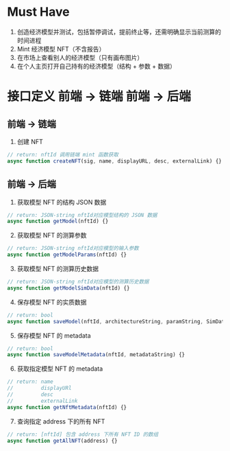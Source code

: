 # Must Have
1. 创造经济模型并测试，包括暂停调试，提前终止等，还需明确显示当前测算的时间进程
2. Mint 经济模型 NFT（不含报告）
3. 在市场上查看别人的经济模型（只有画布图片）
4. 在个人主页打开自己持有的经济模型（结构 + 参数 + 数据）

# 接口定义 前端 -> 链端 前端 -> 后端

## 前端 -> 链端
1. 创建 NFT 
```js
// return: nftId 调用链端 mint 函数获取
async function createNFT(sig, name, displayURL, desc, externalLink) {}
```
<!-- 2. 查询指定 NFT 详情
```js
// return: name
//         displayURl
//         desc
//         externalLink
async function getNftMetadata(nftId) {}
``` -->
<!-- 3. 查询 address 下的所有 NFT
```js
// return: [nftId] 包含 address 下所有 NFT ID 的数组
async function getAllNFT(address) {}
``` -->

## 前端 -> 后端
1. 获取模型 NFT 的结构 JSON 数据
```js
// return: JSON-string nftId对应模型结构的 JSON 数据 
async function getModel(nftId) {}
```
2. 获取模型 NFT 的测算参数
```js
// return: JSON-string nftId对应模型的输入参数
async function getModelParams(nftId) {}
```
3. 获取模型 NFT 的测算历史数据
```js
// return: JSON-string nftId对应模型的测算历史数据
async function getModelSimData(nftId) {}
```
4. 保存模型 NFT 的实质数据
```js
// return: bool
async function saveModel(nftId, architectureString, paramString, SimDataString) {}
```
5. 保存模型 NFT 的 metadata
```js
// return: bool
async function saveModelMetadata(nftId, metadataString) {}
```
6. 获取指定模型 NFT 的 metadata
```js
// return: name
//         displayURl
//         desc
//         externalLink
async function getNftMetadata(nftId) {}
```
7. 查询指定 address 下的所有 NFT
```js
// return: [nftId] 包含 address 下所有 NFT ID 的数组
async function getAllNFT(address) {}
```